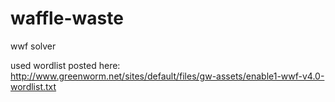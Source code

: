 # waffle-waste

wwf solver

used wordlist posted here:  http://www.greenworm.net/sites/default/files/gw-assets/enable1-wwf-v4.0-wordlist.txt

